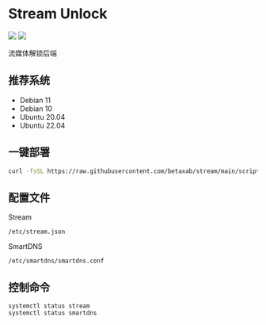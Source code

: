 # Stream Unlock
[![](https://img.shields.io/github/download/betaxab/stream/total.svg?style=flat-square)](https://github.com/betaxab/stream/releases)
[![](https://img.shields.io/github/v/release/betaxab/stream?style=flat-square)](https://github.com/betaxab/stream/releases)

流媒体解锁后端

## 推荐系统
- Debian 11
- Debian 10
- Ubuntu 20.04
- Ubuntu 22.04

## 一键部署
```bash
curl -fsSL https://raw.githubusercontent.com/betaxab/stream/main/scripts/kickstart.sh | bash
```

## 配置文件
Stream
```
/etc/stream.json
```
SmartDNS
```
/etc/smartdns/smartdns.conf
```

## 控制命令
```
systemctl status stream
systemctl status smartdns
```
